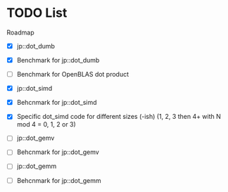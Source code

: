 # TODO List

Roadmap

- [X] jp::dot_dumb
- [X] Benchmark for jp::dot_dumb

- [ ] Benchmark for OpenBLAS dot product

- [X] jp::dot_simd
- [X] Behcnmark for jp::dot_simd
- [X] Specific dot_simd code for different sizes (-ish) (1, 2, 3 then 4+ with N mod 4 = 0, 1, 2 or 3)

- [ ] jp::dot_gemv
- [ ] Behcnmark for jp::dot_gemv

- [ ] jp::dot_gemm
- [ ] Behcnmark for jp::dot_gemm
